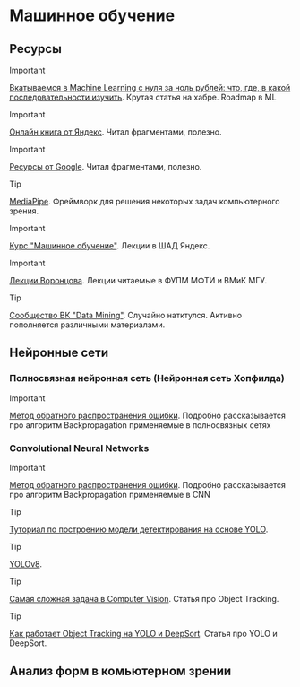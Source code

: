 # Машинное обучение

## Ресурсы

> [!IMPORTANT]
> [Вкатываемся в Machine Learning с нуля за ноль рублей: что, где, в какой последовательности изучить](https://habr.com/ru/articles/774844/). Крутая статья на хабре. Roadmap в ML 

> [!IMPORTANT]
> [Онлайн книга от Яндекс](https://education.yandex.ru/handbook/ml/). Читал фрагментами, полезно.

> [!IMPORTANT]
> [Ресурсы от Google](https://developers.google.com/machine-learning?hl=ru). Читал фрагментами, полезно.

> [!TIP]
> [MediaPipe](https://developers.google.com/mediapipe). Фреймворк для решения некоторых задач компьютерного зрения.

> [!IMPORTANT]
> [Курс "Машинное обучение"](https://www.youtube.com/playlist?list=PLJOzdkh8T5krxc4HsHbB8g8f0hu7973fK). Лекции в ШАД Яндекс.

> [!IMPORTANT]
> [Лекции Воронцова](http://www.machinelearning.ru/wiki/index.php?title=Машинное_обучение_%28курс_лекций%2C_К.В.Воронцов%29). Лекции читаемые в ФУПМ МФТИ и ВМиК МГУ.

> [!TIP]
> [Сообщество ВК "Data Mining"](https://vk.com/datamining.team). Случайно натктулся. Активно пополняется различными материалами.

## Нейронные сети

### Полносвязная нейронная сеть (Нейронная сеть Хопфилда)

> [!IMPORTANT]
> [Метод обратного распространения ошибки](https://mattmazur.com/2015/03/17/a-step-by-step-backpropagation-example/). Подробно рассказывается про алгоритм Backpropagation применяемые в полносвязных сетях

### Convolutional Neural Networks

> [!IMPORTANT]
> [Метод обратного распространения ошибки](https://www.jefkine.com/general/2016/09/05/backpropagation-in-convolutional-neural-networks/). Подробно рассказывается про алгоритм Backpropagation применяемые в CNN

> [!TIP]
> [Туториал по построению модели детектирования на основе YOLO](https://www.freecodecamp.org/news/how-to-detect-objects-in-images-using-yolov8/).

> [!TIP]
> [YOLOv8](https://docs.ultralytics.com/ru/#_1).

> [!TIP]
> [Самая сложная задача в Computer Vision](https://habr.com/ru/companies/recognitor/articles/505694/). Статья про Object Tracking.

> [!TIP]
> [Как работает Object Tracking на YOLO и DeepSort](https://habr.com/ru/articles/514450/). Статья про YOLO и DeepSort.


## Анализ форм в комьютерном зрении

